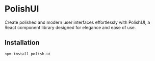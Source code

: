 # PolishUI

Create polished and modern user interfaces effortlessly with PolishUI, a React component library designed for elegance and ease of use.

## Installation

```sh
npm install polish-ui
```
